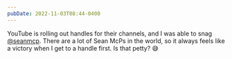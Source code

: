 ```yaml
---
pubDate: 2022-11-03T08:44-0400
---
```


YouTube is rolling out handles for their channels, and I was able to snag
[@seanmcp](https://youtube.com/@seanmcp). There are a lot of Sean McPs in the
world, so it always feels like a victory when I get to a handle first. Is that
petty? 😅
